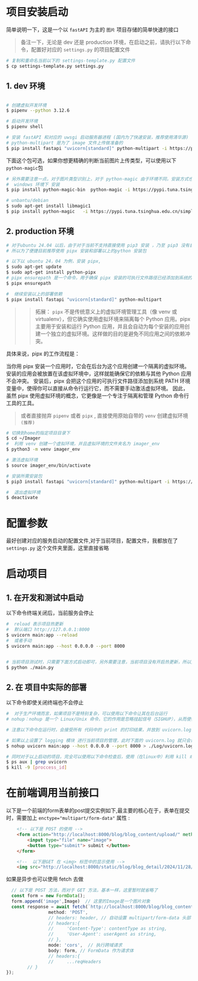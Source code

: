 
# 项目安装启动

简单说明一下，这是一个以 `fastAPI` 为主的 `图片` 项目存储的简单快速的接口

> 备注一下，无论是 dev 还是 production 环境，在启动之前，请执行以下命令，配置好对应的 `settings.py` 的项目配置文件

```bash
# 复制和重命名当前以下的 settings-template.py 配置文件 
$ cp settings-template.py settings.py

```


## 1. dev 环境

```bash

# 创建虚拟开发环境
$ pipenv --python 3.12.6

# 启动开发环境
$ pipenv shell 

# 安装 fastAPI 和对应的 uwsgi 启动服务器进程 (国内为了快速安装，推荐使用清华源)
# python-multipart 是为了 image 文件上传做准备的
$ pip install fastapi "uvicorn[standard]" python-multipart -i https://pypi.tuna.tsinghua.edu.cn/simple

```

下面这个包可选，如果你想更精确的判断当前图片上传类型，可以使用以下`python-magic`包

```bash
# 另外需要注意一点，对于图片类型识别上，对于 python-magic 由于环境不同，安装方式也不同，详情参考： https://pypi.org/project/python-magic/
#  windows 环境下 安装
$ pip install python-magic-bin  python-magic -i https://pypi.tuna.tsinghua.edu.cn/simple

# unbantu/debian
$ sudo apt-get install libmagic1
$ pip install python-magic   -i https://pypi.tuna.tsinghua.edu.cn/simple

```


## 2. production 环境


```bash
# 对于ubuntu 24.04 以后，由于对于当前不支持直接使用 pip3 安装 ，乃至 pip3 没有自带在默认的系统里面，同时在 pip3 安装时可能遇到 报错 `error: externally-managed-environment`
# 所以为了便捷目前推荐使用 pipx 安装和部署以上的python 安装包

# 以下以 ubuntu 24，04 为例，安装 pipx,
$ sudo apt-get update
$ sudo apt-get install python-pipx
# pipx ensurepath 是一个命令，用于确保 pipx 安装的可执行文件路径已经添加到系统的环境变量中。pipx 是一个用于隔离 Python 应用程序的工具，通过它可以方便地安装和运行 Python 脚本或应用。如果 pipx 的路径没有自动添加到 PATH 中，运行这个命令会帮你添加进去。
$ pipx ensurepath

#  继续安装以上的部署依赖
$ pipx install fastapi "uvicorn[standard]" python-multipart

```

>> 拓展：
`pipx` 不是传统意义上的虚拟环境管理工具（像 venv 或 virtualenv），但它确实使用虚拟环境来隔离每个 Python 应用。pipx 主要用于安装和运行 Python 应用，并且会自动为每个安装的应用创建一个独立的虚拟环境。这样做的目的是避免不同应用之间的依赖冲突。

具体来说，pipx 的工作流程是：

当你用 pipx 安装一个应用时，它会在后台为这个应用创建一个隔离的虚拟环境。
安装的应用会被放置在该虚拟环境中，这样就能确保它的依赖与其他 Python 应用不会冲突。
安装后，pipx 会把这个应用的可执行文件路径添加到系统 PATH 环境变量中，使得你可以直接从命令行运行它，而不需要手动激活虚拟环境。
因此，虽然 pipx 使用虚拟环境的概念，它更像是一个专注于隔离和管理 Python 命令行工具的工具。


> 或者直接抛弃 `pipenv` 或者 `pipx` , 直接使用原始自带的 `venv` 创建虚拟环境`(推荐)`

```bash
# 切换到home的指定项目目录下
$ cd ~/Imager
#  利用 venv 创建一个虚拟环境，并且虚拟环境的文件夹名为 imager_env
$ python3 -m venv imager_env

# 激活虚拟环境 
$ source imager_env/bin/activate

# 安装所需安装包
$ pip3 install fastapi "uvicorn[standard]" python-multipart -i https://pypi.tuna.tsinghua.edu.cn/simple

#  退出虚拟环境
$ deactivate

```

# 配置参数

最好创建对应的服务启动的配置文件,对于当前项目，配置文件，我都放在了 `settings.py` 这个文件夹里面，这里直接省略


# 启动项目

## 1. 在开发和测试中启动

以下命令终端关闭后，当前服务会停止

```bash
#  reload 表示项目热更新
#  默认端口 http://127.0.0.1:8000
$ uvicorn main:app --reload
#  或者手动
$ uvicorn main:app --host 0.0.0.0 --port 8000


# 当前项目测试时，只需要下面方式启动即可，另外需要注意，当前项目没有开启热更新，所以更新完代码需要手动重启
$ python ./main.py   

```

## 2. 在 项目中实际的部署

以下命令即使关闭终端也不会停止

```bash
#  对于生产环境而言，如果项目不是特别复杂，可以使用以下命令让其在后台运行
# nohup：nohup 是一个 Linux/Unix 命令，它的作用是忽略挂起信号（SIGHUP），从而使得命令在终端关闭后依然能够继续运行。通常用于在后台启动长期运行的进程。

# 注意以下命令在运行时，会接受所有 代码中的 print 的打印结果，并放到 uvicorn.log 里面，而如果不想要这种结果，可以使用 logging 模块，自定义日志输出（比较推荐 logging，这也是我这么做的）

# 如果以上设置了 logging 模块 进行当前项目的管理，此时下面的 uvicorn.log 就只会记录项目的启动和重启的记录，由于项目不会经常重启，所以不用关心以下项目文件的大小
$ nohup uvicorn main:app --host 0.0.0.0 --port 8000 > ./Log/uvicorn.log &

# 同时对于以上启动的项目，完全可以使用以下命令检查后，使用（在linux中）利用 kill 命令终止进程即可
$ ps aux | grep uvicorn
$ kill -9 [proccess_id]
```

# 在前端调用当前接口

以下是一个前端的form表单的post提交实例如下,最主要的核心在于，表单在提交时，需要加上 `enctype="multipart/form-data"` 属性 :

```html
    <!-- 以下是 POST 的使用 -->
    <form action="http://localhost:8000/blog/blog_content/upload/" method="post"  enctype="multipart/form-data">
        <input type="file" name="image">
        <button type="submit"> submit </button>
    </form>

    <!--  以下是GET 在 <img> 标签中的显示使用 -->
    <img src="http://localhost:8000/static/blog/blog_detail/2024/11/28/4caf9be0-2098-4684-adec-17196b022991.png" alt="">
```

如果是异步也可以使用 fetch 去做

```ts
  // 以下是 POST 方法，而对于 GET 方法，基本一样，这里暂时就省略了 
  const form = new FormData();  
  form.append('image',Image)  // 这里的Image是一个图片对象
  const response = await fetch(`http://localhost:8000/blog/blog_content/upload/`, {  // 对于hander 默认情况下，fetch 会自动添加
                method: 'POST',
                // headers: header, // 自动设置 multipart/form-data 头部
                // headers:{
                //     'Content-Type': contentType as string,
                //     'User-Agent': userAgent as string,
                // },
                mode: 'cors',  // 执行跨域请求
                body: form, // FormData 作为请求体
                // headers:{
                //     ...reqHeaders
        // }
});


```

